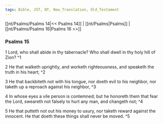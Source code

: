 ```yaml
---
tags: Bible, JST, NT, New_Translation, Old_Testament
---
```


[[nt/Psalms/Psalms 14|<< Psalms 14]] | [[nt/Psalms|Psalms]] | [[nt/Psalms/Psalms 16|Psalms 16 >>]]

### Psalms 15

1 Lord, who shall abide in thy tabernacle? Who shall dwell in thy holy hill of Zion?  ^1

2 He that walketh uprightly, and worketh righteousness, and speaketh the truth in his heart;  ^2

3 He that backbiteth not with his tongue, nor doeth evil to his neighbor, nor taketh up a reproach against his neighbor,  ^3

4 In whose eyes a vile person is contemned; but he honoreth them that fear the Lord, sweareth not falsely to hurt any man, and changeth not;  ^4

5 He that putteth not out his money to usury, nor taketh reward against the innocent. He that doeth these things shall never be moved.  ^5

 
